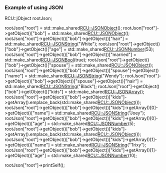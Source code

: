 ### Example of using JSON
RCU::jObject rootJson;

rootJson["root"] = std::make_shared<RCU::JSONObject>();
rootJson["root"]->getObject()["bob"] = std::make_shared<RCU::JSONObject>();
rootJson["root"]->getObject()["bob"]->getObject()["hair"] = std::make_shared<RCU::JSONString>("White");
rootJson["root"]->getObject()["bob"]->getObject()["age"] = std::make_shared<RCU::JSONNumber>(53);
rootJson["root"]->getObject()["bob"]->getObject()["married"] = std::make_shared<RCU::JSONBool>(true);
rootJson["root"]->getObject()["bob"]->getObject()["spouse"] = std::make_shared<RCU::JSONObject>();
rootJson["root"]->getObject()["bob"]->getObject()["spouse"]->getObject()["name"] = std::make_shared<RCU::JSONString>("Wendy");
rootJson["root"]->getObject()["bob"]->getObject()["spouse"]->getObject()["hair"] = std::make_shared<RCU::JSONString>("Black");
rootJson["root"]->getObject()["bob"]->getObject()["kids"] = std::make_shared<RCU::JSONArray>();
rootJson["root"]->getObject()["bob"]->getObject()["kids"]->getArray().emplace_back(std::make_shared<RCU::JSONObject>());
rootJson["root"]->getObject()["bob"]->getObject()["kids"]->getArray()[0]->getObject()["name"] = std::make_shared<RCU::JSONString>("Joey");
rootJson["root"]->getObject()["bob"]->getObject()["kids"]->getArray()[0]->getObject()["age"] = std::make_shared<RCU::JSONNumber>(5);
rootJson["root"]->getObject()["bob"]->getObject()["kids"]->getArray().emplace_back(std::make_shared<RCU::JSONObject>());
rootJson["root"]->getObject()["bob"]->getObject()["kids"]->getArray()[1]->getObject()["name"] = std::make_shared<RCU::JSONString>("Trixy");
rootJson["root"]->getObject()["bob"]->getObject()["kids"]->getArray()[1]->getObject()["age"] = std::make_shared<RCU::JSONNumber>(10);

rootJson["root"]->printSelf();
